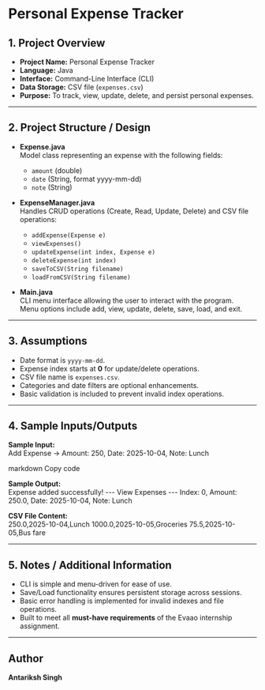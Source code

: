 # Personal Expense Tracker

## 1. Project Overview
- **Project Name:** Personal Expense Tracker
- **Language:** Java
- **Interface:** Command-Line Interface (CLI)
- **Data Storage:** CSV file (`expenses.csv`)
- **Purpose:** To track, view, update, delete, and persist personal expenses.

---

## 2. Project Structure / Design
- **Expense.java**  
  Model class representing an expense with the following fields:  
  - `amount` (double)  
  - `date` (String, format yyyy-mm-dd)  
  - `note` (String)

- **ExpenseManager.java**  
  Handles CRUD operations (Create, Read, Update, Delete) and CSV file operations:  
  - `addExpense(Expense e)`  
  - `viewExpenses()`  
  - `updateExpense(int index, Expense e)`  
  - `deleteExpense(int index)`  
  - `saveToCSV(String filename)`  
  - `loadFromCSV(String filename)`

- **Main.java**  
  CLI menu interface allowing the user to interact with the program.  
  Menu options include add, view, update, delete, save, load, and exit.

---

## 3. Assumptions
- Date format is `yyyy-mm-dd`.
- Expense index starts at **0** for update/delete operations.
- CSV file name is `expenses.csv`.
- Categories and date filters are optional enhancements.
- Basic validation is included to prevent invalid index operations.

---

## 4. Sample Inputs/Outputs

**Sample Input:**  
Add Expense -> Amount: 250, Date: 2025-10-04, Note: Lunch

markdown
Copy code

**Sample Output:**  
Expense added successfully!
--- View Expenses ---
Index: 0, Amount: 250.0, Date: 2025-10-04, Note: Lunch



**CSV File Content:**  
250.0,2025-10-04,Lunch
1000.0,2025-10-05,Groceries
75.5,2025-10-05,Bus fare



---

## 5. Notes / Additional Information
- CLI is simple and menu-driven for ease of use.  
- Save/Load functionality ensures persistent storage across sessions.  
- Basic error handling is implemented for invalid indexes and file operations.  
- Built to meet all **must-have requirements** of the Evaao internship assignment.

---

## Author
**Antariksh Singh**
